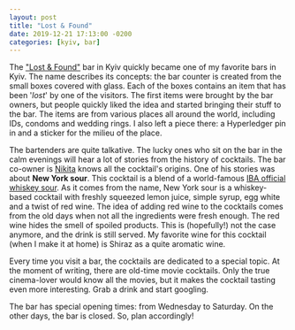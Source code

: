 ```yaml
---
layout: post
title: "Lost & Found"
date: 2019-12-21 17:13:00 -0200
categories: [kyiv, bar]
---
```


The ["Lost & Found"](https://www.facebook.com/lostandfoundkyiv/) bar in Kyiv quickly became one of my favorite bars in Kyiv. The name describes its concepts: the bar counter is created from the small boxes covered with glass. Each of the boxes contains an item that has been '_lost_' by one of the visitors. The first items were brought by the bar owners, but people quickly liked the idea and started bringing their stuff to the bar. The items are from various places all around the world, including IDs, condoms and wedding rings. I also left a piece there: a Hyperledger pin in and a sticker for the milieu of the place.

The bartenders are quite talkative. The lucky ones who sit on the bar in the calm evenings will hear a lot of stories from the history of cocktails. The bar co-owner is [Nikita](https://www.instagram.com/n.kalinichenko/) knows all the cocktail's origins. One of his stories was about **New York sour**. This cocktail is a blend of a world-famous [IBA official whiskey sour](https://en.wikipedia.org/wiki/Whiskey_sour). As it comes from the name, New York sour is a whiskey-based cocktail with freshly squeezed lemon juice, simple syrup, egg white and a twist of red wine. The idea of adding red wine to the cocktails comes from the old days when not all the ingredients were fresh enough. The red wine hides the smell of spoiled products. This is (hopefully!) not the case anymore, and the drink is still served. My favorite wine for this cocktail (when I make it at home) is Shiraz as a quite aromatic wine.

Every time you visit a bar, the cocktails are dedicated to a special topic. At the moment of writing, there are old-time movie cocktails. Only the true cinema-lover would know all the movies, but it makes the cocktail tasting even more interesting. Grab a drink and start googling.

The bar has special opening times: from Wednesday to Saturday. On the other days, the bar is closed. So, plan accordingly!
